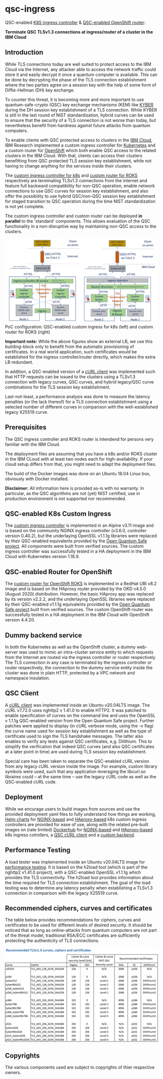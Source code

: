 # qsc-ingress
QSC-enabled [K8S ingress controller](./kubernetes/nginx) &amp; [QSC-enabled OpenShift router](./openshift): 

**Terminate QSC TLSv1.3 connections at ingress/router of a cluster in the IBM Cloud**

## Introduction
While TLS connections today are well suited to protect access to the IBM Cloud via the Internet, any attacker able to access the network traffic could store it and easily decrypt it once a quantum computer is available. This can be done by decrypting the phase of the TLS connection establishment where the two parties agree on a session key with the help of some form of Diffie-Hellman (DH) key exchange. 

To counter this threat, it is becoming more and more important to use quantum-safe-crypto (QSC) key exchange mechanisms (KEM) like [KYBER](https://pq-crystals.org/kyber/index.shtml) during the DH session key establishment of a TLS connection. While KYBER is still in the last round of NIST standardization, hybrid curves can be used to ensure that the security of a TLS connection is not worse than today, but nevertheless benefit from hardness against future attacks from quantum computers. 

To enable clients with QSC protected access to clusters in the [IBM Cloud](https://www.ibm.com/cloud), IBM Research implemented a custom ingress controller for [Kubernetes](https://cloud.ibm.com/docs/containers?topic=containers-getting-started) and a custom router for [OpenShift](https://cloud.ibm.com/docs/openshift?topic=openshift-getting-started) which both enable QSC access to the related clusters in the IBM Cloud. With that, clients can access their clusters benefitting from QSC protected TLS session key establishment, while not having to change anything for the services inside their clusters.  

The [custom ingress controller for k8s](./kubernetes/nginx) and [custom router for ROKS](./openshift) respectively are terminating TLSv1.3 connections from the internet and feature full backward compatibility for non-QSC operation, enable network connections to use QSC curves for session key establishment, and also offer the possibility to use hybrid QSC/non-QSC session key establishment for staged transition to QSC operation during the time NIST standardization is not yet complete.   

The custom ingress controller and custom router can be deployed **in parallel** to the 'standard' components. This allows evaluation of the QSC functionality in a non-disruptive way by maintaining non-QSC access to the clusters.   

![Overview](./images/Overview.jpg?raw=true)
PoC configuration: QSC-enabled custom ingress for k8s (left) and custom router for ROKS (right)

**Important note:** While the above figures show an external LB, we use this building-block only to benefit from the automatic provisioning of certificates. In a real world application, such certificates would be established for the ingress controller/router directly, which makes the extra LB redundant.

In addition, a QSC-enabled version of a [cURL client](./client/curl) was implemented such that HTTP requests can be issued to the clusters using a TLSv1.3 connection with legacy curves, QSC curves, and hybrid legacy/QSC curve combinations for the TLS session key establishment. 

Last-not-least, a performance analysis was done to measure the latency penalties (or the lack thereof) for a TLS connection establishment using a selected number of different curves in comparison with the well-established legacy X25519 curve.

## Prerequisites
The QSC ingress controller and ROKS router is intendend for persons very familiar with the IBM Cloud. 

The deployment files are assuming that you have a k8s and/or ROKS cluster in the IBM CLoud with at least two nodes each for high-availability. If your cloud setup differs from that, you might need to adapt the deployment files. 

The build of the Docker images was done on an Ubuntu 18.04 Linux box, obviously with Docker installed. 

**Disclaimer:** All information here is provided as-is with no warranty. In particular, as the QSC algorithms are not (yet) NIST certified, use in production environment is not supported nor recommended. 

## QSC-enabled K8s Custom Ingress 
The [custom ingress controller](./kubernetes/nginx) is implemented in an Alpine v3.11 image and is based on the community NGINX ingress controller (v3.6.0, controller version 0.40.2), but the underlaying OpenSSL v1.1.1g libraries were replaced by their QSC-enabled equivalents provided by the [Open Quantum Safe project](https://github.com/open-quantum-safe/openssl). All components were built from verified sources. The custom ingress controller was successfully tested in a HA deployment in the IBM Cloud with Kubernetes version 1.18.9.

## QSC-enabled Router for OpenShift
The [custom router for OpenShift ROKS](./openshift) is implemented in a RedHat UBI v8.2 image and is based on the HAproxy router provided by the OKD v4.5.0 (August 2020) distribution. However, the basic HAproxy app was replaced by its version v2.2.2, and the underlaying OpenSSL libraries were replaced by their QSC-enabled v1.1.1g equivalents provided by the [Open Quantum Safe project](https://github.com/open-quantum-safe/openssl) built from verified sources. The custom OpenShift router was successfully tested in a HA deployment in the IBM Cloud with OpenShift version 4.4.20.

## Dummy backend service
In both the Kubernetes as well as the OpenShift cluster, a dummy web-server was used to mimic an intra-cluster service entity to which requests from the Internet are routed via the ingress controller or router respectively. The TLS connection in any case is terminated by the ingress controller or router respectively, the connection to the dummy service entity inside the cluster was done in plain HTTP, protected by a VPC network and namespace insulation.

## QSC Client
A [cURL client](./client/curl) was implemented inside an Ubuntu v20.04LTS image. The cURL v7.72.0 uses nghttp2 v 1.41.0 to enable HTTP2. It was patched to enable specification of curves on the command line and uses the OpenSSL v 1.1.1g QSC-enabled version from the Open Quantum Safe project. Further patches were applied to display (in cURL verbose mode, using the -v flag) the curve name used for session key establishment as well as the type of certificate used to sign the TLS handshake messages. The latter also enables to verify any tests against QSC certificates, e,g. Dilithium. This to simplify the verification that indeed QSC curves (and also QSC certificates at a later point in time) are used during TLS session key establishment. 

Special care has been taken to separate the QSC-enabled cURL version from any legacy cURL version inside the image. For example, custom library symbols were used, such that any application leveraging the libcurl.so libraires could – at the same time – use the legacy cURL code as well as the QSC-enabled cURL code.

## Deployment
While we encurage users to build images from sources and use the provided deployment yaml files to fully understand how things are working, [Helm charts](https://helm.sh/docs/) for [NGINX-based](https://github.com/IBM/qsc-ingress/tree/main/kubernetes/helm-nginx) and [HAproxy-based](https://github.com/IBM/qsc-ingress/tree/main/kubernetes/helm-haproxy) k8s custom ingress controllers are provided for ease of use, along with the related pre-built images on (rate limited) [Dockerhub](https://hub.docker.com/) for [NGINX-based](https://hub.docker.com/r/qscingresspoc/qsc_nginx_ingress_controller/tags) and [HAproxy-based](https://hub.docker.com/r/qscingresspoc/qsc_haproxy_ingress_controller/tags) k8s ingress cotrollers, a [QSC cURL client](https://hub.docker.com/r/qscingresspoc/qsc_curl/tags) and a [custom backend](https://hub.docker.com/r/qscingresspoc/custom_backend/tags).

## Performance Testing
A load tester was implemented inside an Ubuntu v20.04LTS image for [performance testing](./performance-testing). It is based on the h2load tool (which is part of the nghttp2 v1.41.0 project), with a QSC-enabled OpenSSL v1.1.1g which provides the TLS connectivity. The h2load tool provides information about the time required for TLS connection establishment. The goal of the load testing was to determine any latency penalty when establishing a TLSv1.3 connection in comparison with the legacy X25519 curve. 

## Recommended ciphers, curves and certificates
The table below provides recommendations for ciphers, curves and certificates to be used for different levels of desired security. It should be noticed that as long as online-attacks from quantum computers are not part of the threat model, traditional RSA/ECC certificates are sufficiently protecting the authenticity of TLS connections. 

![RecommendationsForUsage](./images/RecommendedCiphersCurvesCertificates.jpg?raw=true)

## Copyrights
The various components used are subject to copyrights of thier respective owners. 
